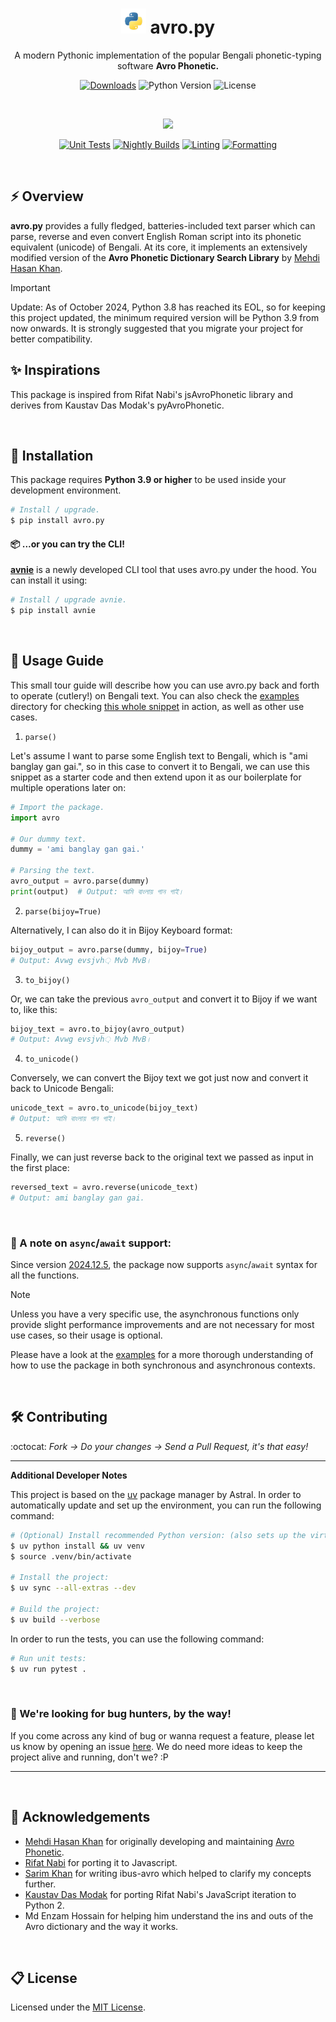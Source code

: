 <!-- SPDX-License-Identifier: MIT -->

<div align="center">

# <img src="https://raw.githubusercontent.com/github/explore/80688e429a7d4ef2fca1e82350fe8e3517d3494d/topics/python/python.png" height="40px"/> avro.py

A modern Pythonic implementation of the popular Bengali phonetic-typing software **Avro Phonetic.**

[![Downloads](https://static.pepy.tech/personalized-badge/avro-py?period=total&units=international_system&left_color=grey&right_color=black&left_text=Downloads)](https://pepy.tech/project/avro-py)
![Python Version](https://img.shields.io/pypi/pyversions/avro.py.svg?color=black&label=Python)
![License](https://img.shields.io/pypi/l/avro.py.svg?color=black&label=License)

<br>

<img src="https://github.com/hitblast/avro.py/blob/main/assets/banner.png?raw=True" style="width: 500px; height: auto;"><br>

[![Unit Tests](https://github.com/hitblast/avro.py/actions/workflows/unit-tests.yml/badge.svg?branch=main)](https://github.com/hitblast/avro.py/actions/workflows/unit-tests.yml)
[![Nightly Builds](https://github.com/hitblast/avro.py/actions/workflows/nightly.yml/badge.svg?branch=main)](https://github.com/hitblast/avro.py/actions/workflows/nightly.yml)
[![Linting](https://github.com/hitblast/avro.py/actions/workflows/linting.yml/badge.svg)](https://github.com/hitblast/avro.py/actions/workflows/linting.yml)
[![Formatting](https://github.com/hitblast/avro.py/actions/workflows/formatting.yml/badge.svg)](https://github.com/hitblast/avro.py/actions/workflows/formatting.yml)

<br>

</div>

## ⚡ Overview

**avro.py** provides a fully fledged, batteries-included text parser which can
parse, reverse and even convert English Roman script into its phonetic
equivalent (unicode) of Bengali. At its core, it implements an extensively
modified version of the **Avro Phonetic Dictionary Search Library** by [Mehdi
Hasan Khan](https://github.com/mugli).

> [!IMPORTANT]
> Update: As of October 2024, Python 3.8 has reached its EOL, so for keeping
> this project updated, the minimum required version will be Python 3.9 from now
> onwards. It is strongly suggested that you migrate your project for better
> compatibility. <br>

## ✨ Inspirations

This package is inspired from Rifat Nabi's jsAvroPhonetic library and derives from Kaustav Das Modak's pyAvroPhonetic.

<br>

## 🔨 Installation

This package requires **Python 3.9 or higher** to be used inside your development environment.

```sh
# Install / upgrade.
$ pip install avro.py
```

#### 📦 ...or you can try the CLI!

[**avnie**](https://github.com/hitblast/avnie) is a newly developed CLI tool
that uses avro.py under the hood. You can install it using:

```sh
# Install / upgrade avnie.
$ pip install avnie
```

<br>

## 🔖 Usage Guide

This small tour guide will describe how you can use avro.py back and forth to
operate (cutlery!) on Bengali text. You can also check the
[examples](https://github.com/hitblast/avro.py/tree/main/examples) directory for
checking [this whole
snippet](https://github.com/hitblast/avro.py/blob/main/examples/basic.py) in
action, as well as other use cases.

1. `parse()`

Let's assume I want to parse some English text to Bengali, which is "ami banglay
gan gai.", so in this case to convert it to Bengali, we can use this snippet as
a starter code and then extend upon it as our boilerplate for multiple
operations later on:

```python
# Import the package.
import avro

# Our dummy text.
dummy = 'ami banglay gan gai.'

# Parsing the text.
avro_output = avro.parse(dummy)
print(output)  # Output: আমি বাংলায় গান গাই।
```

2. `parse(bijoy=True)`

Alternatively, I can also do it in Bijoy Keyboard format:

```python
bijoy_output = avro.parse(dummy, bijoy=True)
# Output: Avwg evsjvh় Mvb MvB।
```

3. `to_bijoy()`

Or, we can take the previous `avro_output` and convert it to Bijoy if we want to, like this:

```python
bijoy_text = avro.to_bijoy(avro_output)
# Output: Avwg evsjvh় Mvb MvB।
```

4. `to_unicode()`

Conversely, we can convert the Bijoy text we got just now and convert it back to Unicode Bengali:

```python
unicode_text = avro.to_unicode(bijoy_text)
# Output: আমি বাংলায় গান গাই।
```

5. `reverse()`

Finally, we can just reverse back to the original text we passed as input in the first place:

```python
reversed_text = avro.reverse(unicode_text)
# Output: ami banglay gan gai.
```

<br>

### 🐍 A note on `async`/`await` support:

Since version
[2024.12.5](https://github.com/hitblast/avro.py/releases/tag/2024.12.5), the
package now supports `async`/`await` syntax for all the functions.

> [!NOTE]
> Unless you have a very specific use, the asynchronous functions only
> provide slight performance improvements and are not necessary for most use
> cases, so their usage is optional.

Please have a look at the
[examples](https://github.com/hitblast/avro.py/tree/main/examples) for a more
thorough understanding of how to use the package in both synchronous and
asynchronous contexts.

<br>

## 🛠️ Contributing

:octocat: _Fork -> Do your changes -> Send a Pull Request, it's that easy!_ <br>

---

**Additional Developer Notes**

This project is based on the [uv](https://github.com/astral-sh/uv) package
manager by Astral. In order to automatically update and set up the environment,
you can run the following command:

```sh
# (Optional) Install recommended Python version: (also sets up the virtual environment)
$ uv python install && uv venv
$ source .venv/bin/activate

# Install the project:
$ uv sync --all-extras --dev

# Build the project:
$ uv build --verbose
```

In order to run the tests, you can use the following command:

```sh
# Run unit tests:
$ uv run pytest .
```


<br>

### 🐛 We're looking for bug hunters, by the way!

If you come across any kind of bug or wanna request a feature, please let us
know by opening an issue [here](https://github.com/hitblast/avro.py/issues). We
do need more ideas to keep the project alive and running, don't we? :P

---

<br>

## 👑 Acknowledgements

- [Mehdi Hasan Khan](https://github.com/mugli) for originally developing and maintaining [Avro Phonetic](https://github.com/omicronlab/Avro-Keyboard).
- [Rifat Nabi](https://github.com/torifat) for porting it to Javascript.
- [Sarim Khan](https://github.com/sarim) for writing ibus-avro which helped to clarify my concepts further.
- [Kaustav Das Modak](https://github.com/kaustavdm) for porting Rifat Nabi's JavaScript iteration to Python 2.
- Md Enzam Hossain for helping him understand the ins and outs of the Avro dictionary and the way it works.

<br>

## 📋 License

Licensed under the [MIT License](https://github.com/hitblast/avro.py/blob/main/LICENSE).
